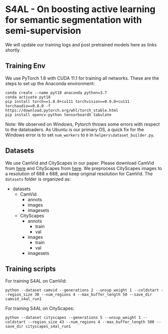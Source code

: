 # S4AL - On boosting active learning for semantic segmentation with semi-supervision

We will update our training logs and post pretrained models here as links shortly. 

## Training Env
We use PyTorch 1.8 with CUDA 11.1 for training all networks. These are the steps to set up the Anaconda environment:
```
conda create --name pyt18 anaconda python=3.7
conda activate pyt18
pip install torch==1.8.0+cu111 torchvision==0.9.0+cu111 torchaudio==0.8.0 -f https://download.pytorch.org/whl/torch_stable.html
pip install opencv-python tensorboardX tabulate
```

Note: We observed on Windows, Pytorch throws some errors with respect to the dataloaders. As Ubuntu is our primary OS, a quick fix for the Windows error is to set `num_workers` to `0` in `helpers\dataset_builder.py`.

## Datasets
We use CamVid and CityScapes in our paper. Please download CamVid from [here](https://github.com/alexgkendall/SegNet-Tutorial) and CityScapes from [here](https://www.cityscapes-dataset.com/). We  preprocess CityScapes images to a resolution of 688 x 688, and keep original resolution for CamVid. The `datasets` folder is organized as:
- datasets
  - CamVid
      - annots
      - images
      - imagesets
  - CityScapes
      -  annots
          - train
          - val
      - images
          - train
          - val 
      - imagesets

## Training scripts

For training S4AL on CamVid:
```
python --dataset camvid --generations 2 --unsup_weight 1 --coldstart --region_size 30 --num_regions 4 --max_buffer_length 50 --save_dir camvid_s4al_run1
```

For training S4AL on CityScapes:
```
python --dataset cityscapes --generations 5 --unsup_weight 1 --coldstart --region_size 43 --num_regions 4 --max_buffer_length 500 --save_dir cityscapes_s4al_run1
```
